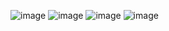 ![image](https://github.com/user-attachments/assets/a2a1cd31-c5b6-445f-add4-825365242b60)
![image](https://github.com/user-attachments/assets/b18204ce-aa37-4459-b417-09429c8161fe)
![image](https://github.com/user-attachments/assets/417cf2f5-7ba4-4758-8ed7-bbdcb40ed49c)
![image](https://github.com/user-attachments/assets/ec86b742-a6f5-47f7-b2e3-b603181e6cdf)
